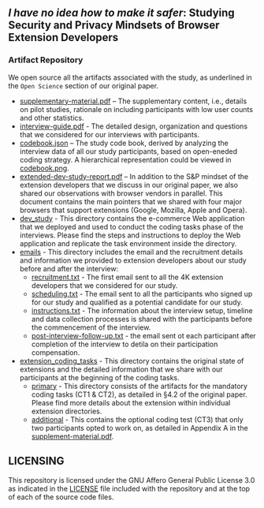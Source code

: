 ## _I have no idea how to make it safer_: Studying Security and Privacy Mindsets of Browser Extension Developers

### Artifact Repository
We open source all the artifacts associated with the study, as underlined in the ``Open Science`` section of our original paper.
- [supplementary-material.pdf](./supplementary-material.pdf) – The supplementary content, i.e., details on pilot studies, rationale on including participants with low user counts and other statistics.
- [interview-guide.pdf](./interview-guide.pdf) - The detailed design, organization and questions that we considered for our interviews with participants.
- [codebook.json](./codebook.json) – The study code book, derived by analyzing the interview data of all our study participants, based on open-eneded coding strategy. A hierarchical representation could be viewed in [codebook.png](./codebook.png).
- [extended-dev-study-report.pdf](./extended-dev-study-report.pdf) – In addition to the S&P mindset of the extension developers that we discuss in our original paper, we also shared our observations with browser vendors in parallel. This document contains the main pointers that we shared with four major browsers that support extensions (Google, Mozilla, Apple and Opera).
- [dev_study](./dev_study) - This directory contains the e-commerce Web application that we deployed and used to conduct the coding tasks phase of the interviews. Please find the steps and instructions to deploy the Web application and replicate the task environment inside the directory.
- [emails](./emails) - This directory includes the email and the recruitment details and information we provided to extension developers about our study before and after the interview:
    * [recruitment.txt](./emails/recruitment.txt) - The first email sent to all the 4K extension developers that we considered for our study.
    * [scheduling.txt](./emails/scheduling.txt) - The email sent to all the participants who signed up for our study and qualified as a potential candidate for our study.
    * [instructions.txt](./emails/instructions.txt) - The information about the interview setup, timeline and data collection processes is shared with the participants before the commencement of the interview.
    * [post-interview-follow-up.txt](./emails/post-interview-follow-up.txt) - the email sent ot each participant after completion of the interview to detila on their participation compensation.
- [extension_coding_tasks](./extension_coding_tasks) - This directory contains the original state of extensions and the detailed information that we share with our participants at the beginning of the coding tasks.
    * [primary](./extension_coding_tasks/primary/) - This directory consists of the artifacts for the mandatory coding tasks (CT1 & CT2), as detailed in §4.2 of the original paper. Please find more details about the extension within individual extension directories.
    * [additional](./extension_coding_tasks/additional/) - This contains the optional coding test (CT3) that only two participants opted to work on, as detailed in Appendix A in the [supplement-material.pdf](./supplement-material.pdf).

## LICENSING
This repository is licensed under the GNU Affero General Public License 3.0 as indicated in the [LICENSE](./LICENSE) file included with the repository and at the top of each of the source code files.